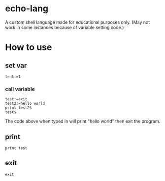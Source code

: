 # echo-lang
A custom shell language made for educational purposes only. (May not work in some instances because of variable setting code.)
# How to use
## set var
```
test:=1
```
### call variable
```
test:=exit
test2:=hello world
print test2$
test$
```
The code above when typed in will print "hello world" then exit the program.
## print
```
print test
```
## exit
```
exit
```
